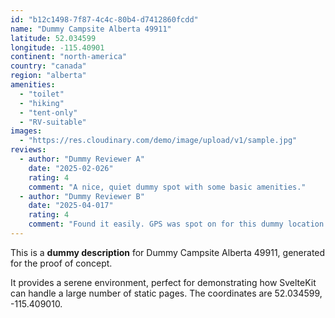 ```yaml
---
id: "b12c1498-7f87-4c4c-80b4-d7412860fcdd"
name: "Dummy Campsite Alberta 49911"
latitude: 52.034599
longitude: -115.40901
continent: "north-america"
country: "canada"
region: "alberta"
amenities:
  - "toilet"
  - "hiking"
  - "tent-only"
  - "RV-suitable"
images:
  - "https://res.cloudinary.com/demo/image/upload/v1/sample.jpg"
reviews:
  - author: "Dummy Reviewer A"
    date: "2025-02-026"
    rating: 4
    comment: "A nice, quiet dummy spot with some basic amenities."
  - author: "Dummy Reviewer B"
    date: "2025-04-017"
    rating: 4
    comment: "Found it easily. GPS was spot on for this dummy location."
---
```


This is a **dummy description** for Dummy Campsite Alberta 49911, generated for the proof of concept.

It provides a serene environment, perfect for demonstrating how SvelteKit can handle a large number of static pages. The coordinates are 52.034599, -115.409010.
